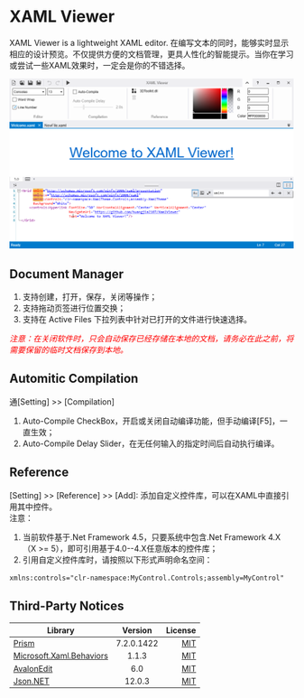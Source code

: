 # XAML Viewer

XAML Viewer is a lightweight XAML editor. 在编写文本的同时，能够实时显示相应的设计预览。不仅提供方便的文档管理，更具人性化的智能提示。当你在学习或尝试一些XAML效果时，一定会是你的不错选择。

![Preview](images/XAMLViewer.png)

## Document Manager  
1. 支持创建，打开，保存，关闭等操作；
2. 支持拖动页签进行位置交换；
3. 支持在 Active Files 下拉列表中针对已打开的文件进行快速选择。  

<font color=red>_注意：在关闭软件时，只会自动保存已经存储在本地的文档，请务必在此之前，将需要保留的临时文档保存到本地。_</font>

## Automitic Compilation
通[Setting] >> [Compilation]
1. Auto-Compile CheckBox，开启或关闭自动编译功能，但手动编译[F5]，一直生效；
2. Auto-Compile Delay Slider，在无任何输入的指定时间后自动执行编译。

## Reference
[Setting] >> [Reference] >> [Add]: 添加自定义控件库，可以在XAML中直接引用其中控件。  
注意：
1. 当前软件基于.Net Framework 4.5，只要系统中包含.Net Framework 4.X（X >= 5），即可引用基于4.0--4.X任意版本的控件库；
2. 引用自定义控件库时，请按照以下形式声明命名空间：</br>
``` xml
xmlns:controls="clr-namespace:MyControl.Controls;assembly=MyControl"
```

## Third-Party Notices
Library|Version|License
--|:--:|--:
[Prism](https://github.com/PrismLibrary/Prism)|7.2.0.1422|[MIT](https://github.com/PrismLibrary/Prism/blob/master/LICENSE)
[Microsoft.Xaml.Behaviors](https://github.com/microsoft/XamlBehaviorsWpf)|1.1.3|[MIT](https://github.com/microsoft/XamlBehaviorsWpf/blob/master/LICENSE)
[AvalonEdit](https://github.com/icsharpcode/AvalonEdit)|6.0|[MIT](https://github.com/icsharpcode/AvalonEdit/blob/master/LICENSE)
[Json.NET](https://github.com/JamesNK/Newtonsoft.Json)|12.0.3|[MIT](https://github.com/JamesNK/Newtonsoft.Json/blob/master/LICENSE.md)
                   
